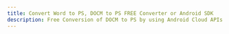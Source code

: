 ---title: Convert Word to PS, DOCM to PS FREE Converter or Android SDKdescription: Free Conversion of DOCM to PS by using Android Cloud APIs & SDKs. Also Create, Edit & Render Microsoft Word & OpenOffice documents in the Cloud.---
